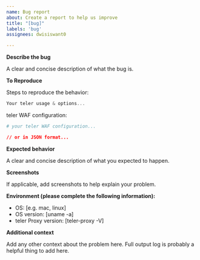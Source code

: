 ```yaml
---
name: Bug report
about: Create a report to help us improve
title: "[bug]"
labels: 'bug'
assignees: dwisiswant0

---
```


**Describe the bug**

A clear and concise description of what the bug is.

**To Reproduce**

Steps to reproduce the behavior:

```go
Your teler usage & options...
```

teler WAF configuration:

```yaml
# your teler WAF configuration...
```

```json
// or in JSON format...
```

**Expected behavior**

A clear and concise description of what you expected to happen.

**Screenshots**

If applicable, add screenshots to help explain your problem.

**Environment (please complete the following information):**

- OS: [e.g. mac, linux]
- OS version: [uname -a]
- teler Proxy version: [teler-proxy -V]

**Additional context**

Add any other context about the problem here. Full output log is probably a helpful thing to add here.